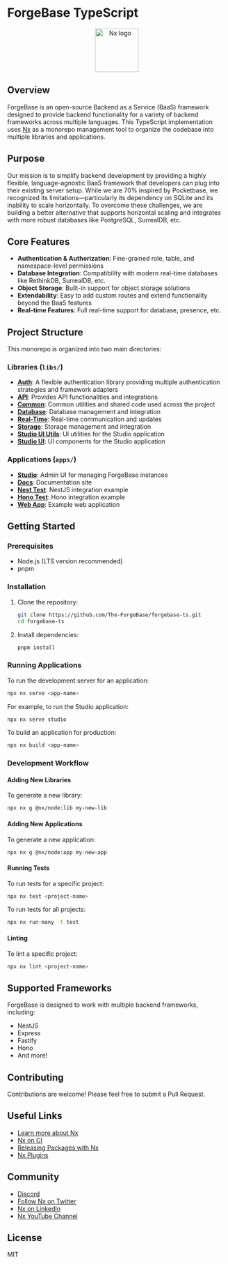 # ForgeBase TypeScript

<p align="center">
  <img src="https://raw.githubusercontent.com/nrwl/nx/master/images/nx-logo.png" width="100" alt="Nx logo">
</p>

## Overview

ForgeBase is an open-source Backend as a Service (BaaS) framework designed to provide backend functionality for a variety of backend frameworks across multiple languages. This TypeScript implementation uses [Nx](https://nx.dev) as a monorepo management tool to organize the codebase into multiple libraries and applications.

## Purpose

Our mission is to simplify backend development by providing a highly flexible, language-agnostic BaaS framework that developers can plug into their existing server setup. While we are 70% inspired by Pocketbase, we recognized its limitations—particularly its dependency on SQLite and its inability to scale horizontally. To overcome these challenges, we are building a better alternative that supports horizontal scaling and integrates with more robust databases like PostgreSQL, SurrealDB, etc.

## Core Features

- **Authentication & Authorization**: Fine-grained role, table, and namespace-level permissions
- **Database Integration**: Compatibility with modern real-time databases like RethinkDB, SurrealDB, etc.
- **Object Storage**: Built-in support for object storage solutions
- **Extendability**: Easy to add custom routes and extend functionality beyond the BaaS features
- **Real-time Features**: Full real-time support for database, presence, etc.

## Project Structure

This monorepo is organized into two main directories:

### Libraries (`libs/`)

- **[Auth](libs/auth/README.md)**: A flexible authentication library providing multiple authentication strategies and framework adapters
- **[API](libs/api/README.md)**: Provides API functionalities and integrations
- **[Common](libs/common/README.md)**: Common utilities and shared code used across the project
- **[Database](libs/database/README.md)**: Database management and integration
- **[Real-Time](libs/real-time/README.md)**: Real-time communication and updates
- **[Storage](libs/storage/README.md)**: Storage management and integration
- **[Studio UI Utils](libs/studio-ui-utils/README.md)**: UI utilities for the Studio application
- **[Studio UI](libs/studio-ui/README.md)**: UI components for the Studio application

### Applications (`apps/`)

- **[Studio](apps/studio/README.md)**: Admin UI for managing ForgeBase instances
- **[Docs](apps/docs/)**: Documentation site
- **[Nest Test](apps/nest-test/)**: NestJS integration example
- **[Hono Test](apps/hono-test/)**: Hono integration example
- **[Web App](apps/web-app/)**: Example web application

## Getting Started

### Prerequisites

- Node.js (LTS version recommended)
- pnpm

### Installation

1. Clone the repository:
   ```sh
   git clone https://github.com/The-ForgeBase/forgebase-ts.git
   cd forgebase-ts
   ```

2. Install dependencies:
   ```sh
   pnpm install
   ```

### Running Applications

To run the development server for an application:

```sh
npx nx serve <app-name>
```

For example, to run the Studio application:

```sh
npx nx serve studio
```

To build an application for production:

```sh
npx nx build <app-name>
```

### Development Workflow

#### Adding New Libraries

To generate a new library:

```sh
npx nx g @nx/node:lib my-new-lib
```

#### Adding New Applications

To generate a new application:

```sh
npx nx g @nx/node:app my-new-app
```

#### Running Tests

To run tests for a specific project:

```sh
npx nx test <project-name>
```

To run tests for all projects:

```sh
npx nx run-many -t test
```

#### Linting

To lint a specific project:

```sh
npx nx lint <project-name>
```

## Supported Frameworks

ForgeBase is designed to work with multiple backend frameworks, including:

- NestJS
- Express
- Fastify
- Hono
- And more!

## Contributing

Contributions are welcome! Please feel free to submit a Pull Request.

## Useful Links

- [Learn more about Nx](https://nx.dev/nx-api/node)
- [Nx on CI](https://nx.dev/ci/intro/ci-with-nx)
- [Releasing Packages with Nx](https://nx.dev/features/manage-releases)
- [Nx Plugins](https://nx.dev/concepts/nx-plugins)

## Community

- [Discord](https://go.nx.dev/community)
- [Follow Nx on Twitter](https://twitter.com/nxdevtools)
- [Nx on LinkedIn](https://www.linkedin.com/company/nrwl)
- [Nx YouTube Channel](https://www.youtube.com/@nxdevtools)

## License

MIT


<!-- # Create the tag
git tag -a v0.0.0-alpha.2 -m "Release version 0.0.0-alpha.2"

# Push the tag to remote repository
git push origin v0.0.0-alpha.2 -->